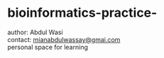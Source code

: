 # bioinformatics-practice-
author: Abdul Wasi <br>
contact: mianabdulwassay@gmai.com <br>
personal space for learning 
